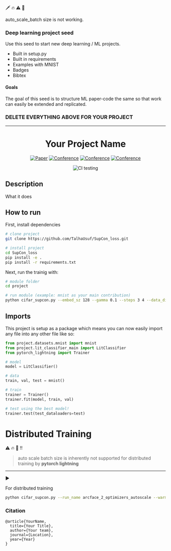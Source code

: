 :dagger: :fire: :warning:  📒

auto_scale_batch size is not working.

### Deep learning project seed
Use this seed to start new deep learning / ML projects.

- Built in setup.py
- Built in requirements
- Examples with MNIST
- Badges
- Bibtex

#### Goals  
The goal of this seed is to structure ML paper-code the same so that work can easily be extended and replicated.   

### DELETE EVERYTHING ABOVE FOR YOUR PROJECT  
 
---

<div align="center">    
 
# Your Project Name     

[![Paper](http://img.shields.io/badge/paper-arxiv.1001.2234-B31B1B.svg)](https://www.nature.com/articles/nature14539)
[![Conference](http://img.shields.io/badge/NeurIPS-2019-4b44ce.svg)](https://papers.nips.cc/book/advances-in-neural-information-processing-systems-31-2018)
[![Conference](http://img.shields.io/badge/ICLR-2019-4b44ce.svg)](https://papers.nips.cc/book/advances-in-neural-information-processing-systems-31-2018)
[![Conference](http://img.shields.io/badge/AnyConference-year-4b44ce.svg)](https://papers.nips.cc/book/advances-in-neural-information-processing-systems-31-2018)  
<!--
ARXIV   
[![Paper](http://img.shields.io/badge/arxiv-math.co:1480.1111-B31B1B.svg)](https://www.nature.com/articles/nature14539)
-->
![CI testing](https://github.com/PyTorchLightning/deep-learning-project-template/workflows/CI%20testing/badge.svg?branch=master&event=push)


<!--  
Conference   
-->   
</div>
 
## Description   
What it does   

## How to run   
First, install dependencies   
```bash
# clone project   
git clone https://github.com/TalhaUsuf/SupCon_loss.git

# install project   
cd SupCon_loss
pip install -e .   
pip install -r requirements.txt
 ```   
 Next, run the trainig with:   
 ```bash
# module folder
cd project

# run module (example: mnist as your main contribution)   
python cifar_supcon.py --embed_sz 128 --gamma 0.1 --steps 3 4 --data_dir dataset --bs 8 --img_sz 20 --resize 25 --auto_scale_batch_size True     
```

## Imports
This project is setup as a package which means you can now easily import any file into any other file like so:
```python
from project.datasets.mnist import mnist
from project.lit_classifier_main import LitClassifier
from pytorch_lightning import Trainer

# model
model = LitClassifier()

# data
train, val, test = mnist()

# train
trainer = Trainer()
trainer.fit(model, train, val)

# test using the best model!
trainer.test(test_dataloaders=test)
```

# Distributed Training

:warning: :fire: :anger: :bangbang:

> auto scale batch size is inherently not supported for distributed training by **pytorch lightning**
----
:arrow_forward: 



For distributed training

```bash
python cifar_supcon.py --run_name arcface_2_optimizers_autoscale --warmup_epochs 4 --max_epochs 10 --auto_scale_batch_size False --embed_sz 128 --gamma 0.1 --steps 3 4 --gpus 2 --data_dir dataset --img_sz 224 --resize 250 --precision 16 --amp_backend native --num_nodes 1 --strategy ddp --batch_size 200
```

### Citation   
```
@article{YourName,
  title={Your Title},
  author={Your team},
  journal={Location},
  year={Year}
}
```   

